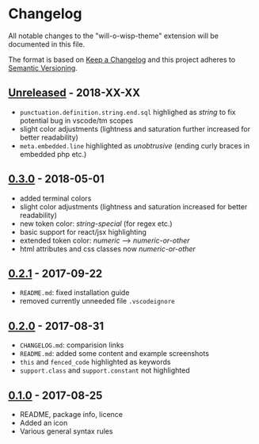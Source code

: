 # Changelog

All notable changes to the "will-o-wisp-theme" extension will be documented in this file.

The format is based on [Keep a Changelog][] and this project adheres to [Semantic Versioning][].

## [Unreleased][] - 2018-XX-XX


- `punctuation.definition.string.end.sql` highlighed as _string_ to fix potential bug in vscode/tm scopes
- slight color adjustments (lightness and saturation further increased for better readability)
- `meta.embedded.line` highlighted as _unobtrusive_ (ending curly braces in embedded php etc.)

## [0.3.0][] - 2018-05-01

- added terminal colors
- slight color adjustments (lightness and saturation increased for better readability)
- new token color: _string-special_ (for regex etc.)
- basic support for react/jsx highlighting
- extended token color: _numeric_ --> _numeric-or-other_
- html attributes and css classes now _numeric-or-other_

## [0.2.1][] - 2017-09-22

- `README.md`: fixed installation guide
- removed currently unneeded file `.vscodeignore`

## [0.2.0][] - 2017-08-31

- `CHANGELOG.md`: comparision links
- `README.md`: added some content and example screenshots
- `this` and `fenced_code` highlighted as keywords
- `support.class` and `support.constant` not highlighted

## [0.1.0][] - 2017-08-25

- README, package info, licence
- Added an icon
- Various general syntax rules

<!-- links -->

[keep a changelog]: http://keepachangelog.com/en/1.0.0/
[semantic versioning]: http://semver.org/spec/v2.0.0.html
[unreleased]: https://github.com/simon-jaeger/vscode-will-o-wisp-theme/compare/v0.3.0...dev
[0.3.0]: https://github.com/simon-jaeger/vscode-will-o-wisp-theme/compare/v0.2.1...v0.3.0
[0.2.1]: https://github.com/simon-jaeger/vscode-will-o-wisp-theme/compare/v0.2.0...v0.2.1
[0.2.0]: https://github.com/simon-jaeger/vscode-will-o-wisp-theme/compare/v0.1.0...v0.2.0
[0.1.0]: https://github.com/simon-jaeger/vscode-will-o-wisp-theme/commit/6ddc10d7d7a8523df32516f59682093c65cab4f4
